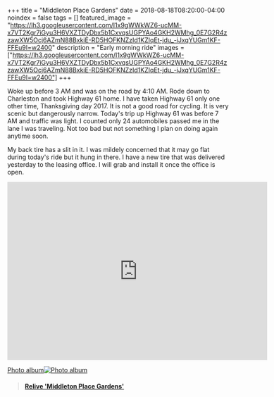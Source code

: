 +++
title =  "Middleton Place Gardens"
date = 2018-08-18T08:20:00-04:00
noindex = false
tags = []
featured_image = "https://lh3.googleusercontent.com/I1x9gWWkWZ6-ucMM-x7VT2Kgr7iGyu3H6VXZTDyDbx5b1CxvqsUGPYAo4GKH2WMhg_0E7G2R4zzawXW5Ocj6AZmN88BxkiE-RD5HOFKNZzId1KZIqEt-jdu_-iJxqYUGm1KF-FFEu9I=w2400"
description = "Early morning ride"
images = ["https://lh3.googleusercontent.com/I1x9gWWkWZ6-ucMM-x7VT2Kgr7iGyu3H6VXZTDyDbx5b1CxvqsUGPYAo4GKH2WMhg_0E7G2R4zzawXW5Ocj6AZmN88BxkiE-RD5HOFKNZzId1KZIqEt-jdu_-iJxqYUGm1KF-FFEu9I=w2400"]
+++

Woke up before 3 AM and was on the road by 4:10 AM. Rode down to Charleston and took Highway 61 home. I have taken Highway 61 only one other time, Thanksgiving day 2017. It is not a good road for cycling. It is very scenic but dangerously narrow. Today's trip up Highway 61 was before 7 AM and traffic was light. I counted only 24 automobiles passed me in the lane I was traveling. Not too bad but not something I plan on doing again anytime soon.

My back tire has a slit in it. I was mildely concerned that it may go flat during today's ride but it hung in there. I have a new tire that was delivered yesterday to the leasing office. I will grab and install it once the office is open.

<iframe height='405' width='590' frameborder='0' allowtransparency='true' scrolling='no' src='https://www.strava.com/activities/1780265113/embed/c9298819edfe4c52b8fb38e8aa9148b8b879ab9e'></iframe>

 [Photo album![Photo album](https://lh3.googleusercontent.com/I1x9gWWkWZ6-ucMM-x7VT2Kgr7iGyu3H6VXZTDyDbx5b1CxvqsUGPYAo4GKH2WMhg_0E7G2R4zzawXW5Ocj6AZmN88BxkiE-RD5HOFKNZzId1KZIqEt-jdu_-iJxqYUGm1KF-FFEu9I=w2400)](https://photos.app.goo.gl/yWU2SprixCQnHn438)

 <blockquote class="embedly-card" data-card-controls="0" data-card-key="f1631a41cb254ca5b035dc5747a5bd75"><h4><a href="https://www.relive.cc/view/1780265113?r=embed-site">Relive 'Middleton Place Gardens'</a></h4></blockquote>
         <script async src="//cdn.embedly.com/widgets/platform.js" charset="UTF-8"></script>
